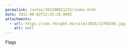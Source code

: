 ```yaml
---
permalink: /notes/201208021231/index.html
date: 2012-08-02T12:31:29.000Z
attachments:
  - url: https://cdn.rknight.me/site/2025/12769205.jpg
    alt: null
---
```


Flags

